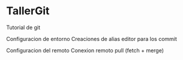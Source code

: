 # TallerGit

Tutorial de git 

Configuracion de entorno 
  Creaciones de alias
  editor para los commit

Configuracion del remoto
  Conexion remoto
  pull (fetch + merge)
